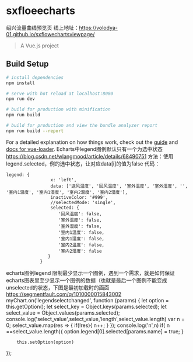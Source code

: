 # sxfloeecharts
绍兴流量曲线预览页
线上地址：https://volodya-01.github.io/sxflowechartsviewpage/

> A Vue.js project

## Build Setup

``` bash
# install dependencies
npm install

# serve with hot reload at localhost:8080
npm run dev

# build for production with minification
npm run build

# build for production and view the bundle analyzer report
npm run build --report
```

For a detailed explanation on how things work, check out the [guide](http://vuejs-templates.github.io/webpack/) and [docs for vue-loader](http://vuejs.github.io/vue-loader).
Echarts中legend图例默认只有一个为选中状态 https://blog.csdn.net/wlangmood/article/details/68490751
方法：使用legend.selected，例的选中状态，让对应data[i]的值为false
代码：

    legend: {
                     x: 'left',
                     data: ['送风温度', '回风温度', '室外温度', '室外湿度', '', '室内1温度', '室内1湿度', '室内2温度', '室内2湿度'],
    				 inactiveColor: '#999',
    				 //selectedMode: 'single',
    				 selected: {
    					'回风温度': false,
    					'室外温度': false,
    					'室外湿度': false,
    					'室内1温度': false,
    					'室内1湿度': false,
    					'室内2温度': false,
    					'室内2湿度': false
    				}
                 }
echarts图例legend 限制最少显示一个图例，遇到一个需求，就是如何保证echarts图表里至少显示一个图例的数据（也就是最后一个图例不能变成unselected的状态，下图是最初加载时的画面  https://segmentfault.com/q/1010000015843002
myChart.on('legendselectchanged', function (params) {
        let option = this.getOption();
        let select_key = Object.keys(params.selected);
        let select_value = Object.values(params.selected);
        console.log('select_value',select_value,'length',select_value.length)
        var n = 0;
        select_value.map(res => {
            if(!res){
                n++;
            }
        });
        console.log('n',n)
        if( n ==select_value.length){
            option.legend[0].selected[params.name] = true;
        }
                            
        this.setOption(option)
});
